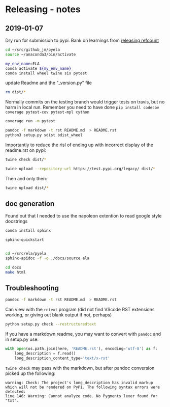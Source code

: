 # Releasing - notes

## 2019-01-07

Dry run for submission to pypi. Bank on learnings from [releasing refcount](https://github.com/jmp75/didactique/blob/master/doc/know_how.md#python-packaging-for-pypi)

```bash
cd ~/src/github_jm/pyela
source ~/anaconda3/bin/activate
```

```bash
my_env_name=ELA
conda activate ${my_env_name}
conda install wheel twine six pytest
```

update Readme and the "_version.py" file

```bash
rm dist/*
```

Normally commits on the testing branch would trigger tests on travis, but no harm in local run. Remember you need to have done `pip install codecov coverage pytest-cov pytest-mpl cython`

```bash
coverage run -m pytest
```

```bash
pandoc -f markdown -t rst README.md  > README.rst
python3 setup.py sdist bdist_wheel
```

Importantly to reduce the risl of ending up with incorrect display of the readme.rst on pypi:

```bash
twine check dist/*
```

```bash
twine upload --repository-url https://test.pypi.org/legacy/ dist/*
```

Then and only then:

```bash
twine upload dist/*
```

## doc generation

Found out that I needed to use the napoleon extention to read google style docstrings

```bash
conda install sphinx

sphinx-quickstart


cd ~/src/ela/pyela
sphinx-apidoc -f -o ./docs/source ela

cd docs 
make html
```



## Troubleshooting

```bash
pandoc -f markdown -t rst README.md  > README.rst
```

Can view with the `retext` program (did not find VScode RST extensions working, or giving out blank output if not, perhaps)

```bash
python setup.py check --restructuredtext
```

If you have a markdown readme, you may want to convert with `pandoc` and in setup.py use:

```python
with open(os.path.join(here, 'README.rst'), encoding='utf-8') as f:
    long_description = f.read()
    long_description_content_type='text/x-rst'
```

`twine check` may pass with the markdown, but after pandoc conversion picked up the following:

```text
warning: Check: The project's long_description has invalid markup which will not be rendered on PyPI. The following syntax errors were detected:
line 146: Warning: Cannot analyze code. No Pygments lexer found for "txt".
```

